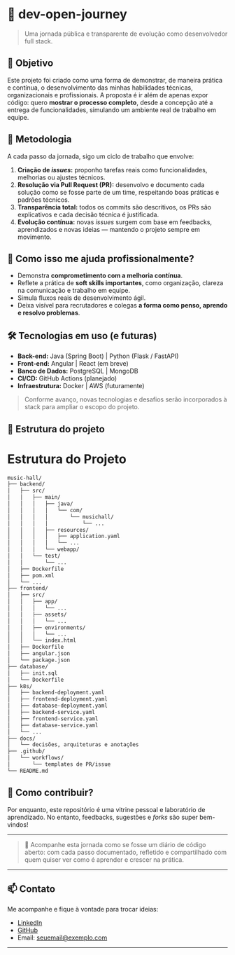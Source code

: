 # 🚀 dev-open-journey

> Uma jornada pública e transparente de evolução como desenvolvedor full stack.

## 🎯 Objetivo

Este projeto foi criado como uma forma de demonstrar, de maneira prática e contínua, o desenvolvimento das minhas habilidades técnicas, organizacionais e profissionais. A proposta é ir além de apenas expor código: quero **mostrar o processo completo**, desde a concepção até a entrega de funcionalidades, simulando um ambiente real de trabalho em equipe.

## 🧠 Metodologia

A cada passo da jornada, sigo um ciclo de trabalho que envolve:

1. **Criação de _issues_:** proponho tarefas reais como funcionalidades, melhorias ou ajustes técnicos.
2. **Resolução via Pull Request (PR):** desenvolvo e documento cada solução como se fosse parte de um time, respeitando boas práticas e padrões técnicos.
3. **Transparência total:** todos os commits são descritivos, os PRs são explicativos e cada decisão técnica é justificada.
4. **Evolução contínua:** novas _issues_ surgem com base em feedbacks, aprendizados e novas ideias — mantendo o projeto sempre em movimento.

## 💼 Como isso me ajuda profissionalmente?

- Demonstra **comprometimento com a melhoria contínua**.
- Reflete a prática de **soft skills importantes**, como organização, clareza na comunicação e trabalho em equipe.
- Simula fluxos reais de desenvolvimento ágil.
- Deixa visível para recrutadores e colegas **a forma como penso, aprendo e resolvo problemas**.

## 🛠️ Tecnologias em uso (e futuras)

- **Back-end:** Java (Spring Boot) | Python (Flask / FastAPI)
- **Front-end:** Angular | React (em breve)
- **Banco de Dados:** PostgreSQL | MongoDB
- **CI/CD:** GitHub Actions (planejado)
- **Infraestrutura:** Docker | AWS (futuramente)

> Conforme avanço, novas tecnologias e desafios serão incorporados à stack para ampliar o escopo do projeto.

## 📂 Estrutura do projeto

# Estrutura do Projeto

```bash
music-hall/
├── backend/
│   ├── src/
│   │   ├── main/
│   │   │   ├── java/
│   │   │   │   └── com/
│   │   │   │       └── musichall/
│   │   │   │           └── ...
│   │   │   ├── resources/
│   │   │   │   ├── application.yaml
│   │   │   │   └── ...
│   │   │   └── webapp/
│   │   └── test/
│   │       └── ...
│   ├── Dockerfile
│   ├── pom.xml
│   └── ...
├── frontend/
│   ├── src/
│   │   ├── app/
│   │   │   └── ...
│   │   ├── assets/
│   │   │   └── ...
│   │   ├── environments/
│   │   │   └── ...
│   │   └── index.html
│   ├── Dockerfile
│   ├── angular.json
│   └── package.json
├── database/
│   ├── init.sql
│   └── Dockerfile
├── k8s/
│   ├── backend-deployment.yaml
│   ├── frontend-deployment.yaml
│   ├── database-deployment.yaml
│   ├── backend-service.yaml
│   ├── frontend-service.yaml
│   ├── database-service.yaml
│   └── ...
├── docs/
│   └── decisões, arquiteturas e anotações
├── .github/
│   └── workflows/
│       └── templates de PR/issue
└── README.md
```

## 🧩 Como contribuir?

Por enquanto, este repositório é uma vitrine pessoal e laboratório de aprendizado. No entanto, feedbacks, sugestões e _forks_ são super bem-vindos!

---

> 📌 Acompanhe esta jornada como se fosse um diário de código aberto: com cada passo documentado, refletido e compartilhado com quem quiser ver como é aprender e crescer na prática.  

---

## 📫 Contato

Me acompanhe e fique à vontade para trocar ideias:

- [LinkedIn](https://www.linkedin.com/in/seu-perfil)
- [GitHub](https://github.com/seu-usuario)
- Email: seuemail@exemplo.com

---

